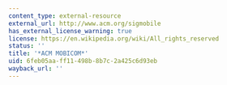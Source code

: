```yaml
---
content_type: external-resource
external_url: http://www.acm.org/sigmobile
has_external_license_warning: true
license: https://en.wikipedia.org/wiki/All_rights_reserved
status: ''
title: '*ACM MOBICOM*'
uid: 6feb05aa-ff11-498b-8b7c-2a425c6d93eb
wayback_url: ''
---
```

